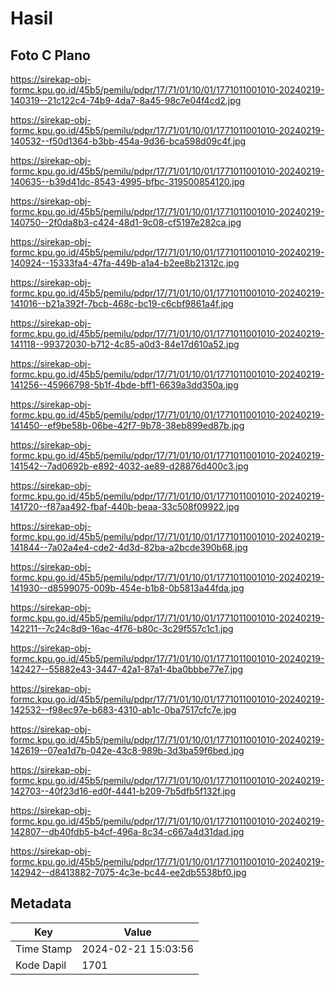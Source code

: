 # Hasil

## Foto C Plano

https://sirekap-obj-formc.kpu.go.id/45b5/pemilu/pdpr/17/71/01/10/01/1771011001010-20240219-140319--21c122c4-74b9-4da7-8a45-98c7e04f4cd2.jpg

https://sirekap-obj-formc.kpu.go.id/45b5/pemilu/pdpr/17/71/01/10/01/1771011001010-20240219-140532--f50d1364-b3bb-454a-9d36-bca598d09c4f.jpg

https://sirekap-obj-formc.kpu.go.id/45b5/pemilu/pdpr/17/71/01/10/01/1771011001010-20240219-140635--b39d41dc-8543-4995-bfbc-319500854120.jpg

https://sirekap-obj-formc.kpu.go.id/45b5/pemilu/pdpr/17/71/01/10/01/1771011001010-20240219-140750--2f0da8b3-c424-48d1-9c08-cf5197e282ca.jpg

https://sirekap-obj-formc.kpu.go.id/45b5/pemilu/pdpr/17/71/01/10/01/1771011001010-20240219-140924--15333fa4-47fa-449b-a1a4-b2ee8b21312c.jpg

https://sirekap-obj-formc.kpu.go.id/45b5/pemilu/pdpr/17/71/01/10/01/1771011001010-20240219-141016--b21a392f-7bcb-468c-bc19-c6cbf9861a4f.jpg

https://sirekap-obj-formc.kpu.go.id/45b5/pemilu/pdpr/17/71/01/10/01/1771011001010-20240219-141118--99372030-b712-4c85-a0d3-84e17d610a52.jpg

https://sirekap-obj-formc.kpu.go.id/45b5/pemilu/pdpr/17/71/01/10/01/1771011001010-20240219-141256--45966798-5b1f-4bde-bff1-6639a3dd350a.jpg

https://sirekap-obj-formc.kpu.go.id/45b5/pemilu/pdpr/17/71/01/10/01/1771011001010-20240219-141450--ef9be58b-06be-42f7-9b78-38eb899ed87b.jpg

https://sirekap-obj-formc.kpu.go.id/45b5/pemilu/pdpr/17/71/01/10/01/1771011001010-20240219-141542--7ad0692b-e892-4032-ae89-d28876d400c3.jpg

https://sirekap-obj-formc.kpu.go.id/45b5/pemilu/pdpr/17/71/01/10/01/1771011001010-20240219-141720--f87aa492-fbaf-440b-beaa-33c508f09922.jpg

https://sirekap-obj-formc.kpu.go.id/45b5/pemilu/pdpr/17/71/01/10/01/1771011001010-20240219-141844--7a02a4e4-cde2-4d3d-82ba-a2bcde390b68.jpg

https://sirekap-obj-formc.kpu.go.id/45b5/pemilu/pdpr/17/71/01/10/01/1771011001010-20240219-141930--d8599075-009b-454e-b1b8-0b5813a44fda.jpg

https://sirekap-obj-formc.kpu.go.id/45b5/pemilu/pdpr/17/71/01/10/01/1771011001010-20240219-142211--7c24c8d9-16ac-4f76-b80c-3c29f557c1c1.jpg

https://sirekap-obj-formc.kpu.go.id/45b5/pemilu/pdpr/17/71/01/10/01/1771011001010-20240219-142427--55882e43-3447-42a1-87a1-4ba0bbbe77e7.jpg

https://sirekap-obj-formc.kpu.go.id/45b5/pemilu/pdpr/17/71/01/10/01/1771011001010-20240219-142532--f98ec97e-b683-4310-ab1c-0ba7517cfc7e.jpg

https://sirekap-obj-formc.kpu.go.id/45b5/pemilu/pdpr/17/71/01/10/01/1771011001010-20240219-142619--07ea1d7b-042e-43c8-989b-3d3ba59f6bed.jpg

https://sirekap-obj-formc.kpu.go.id/45b5/pemilu/pdpr/17/71/01/10/01/1771011001010-20240219-142703--40f23d16-ed0f-4441-b209-7b5dfb5f132f.jpg

https://sirekap-obj-formc.kpu.go.id/45b5/pemilu/pdpr/17/71/01/10/01/1771011001010-20240219-142807--db40fdb5-b4cf-496a-8c34-c667a4d31dad.jpg

https://sirekap-obj-formc.kpu.go.id/45b5/pemilu/pdpr/17/71/01/10/01/1771011001010-20240219-142942--d8413882-7075-4c3e-bc44-ee2db5538bf0.jpg


## Metadata

| Key        | Value               |
| ---------- | ------------------- |
| Time Stamp | 2024-02-21 15:03:56 |
| Kode Dapil | 1701                |



